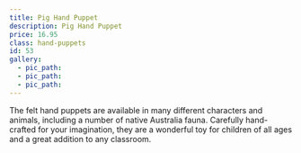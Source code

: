```yaml
---
title: Pig Hand Puppet
description: Pig Hand Puppet
price: 16.95
class: hand-puppets
id: 53
gallery:
  - pic_path:
  - pic_path:
  - pic_path:
---
```



The felt hand puppets are available in many different characters and animals, including a number of native Australia fauna. Carefully hand-crafted for your imagination, they are a wonderful toy for children of all ages and a great addition to any classroom.
